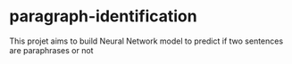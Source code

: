 # paragraph-identification
This projet aims to build Neural Network model to predict if two sentences are paraphrases or not
